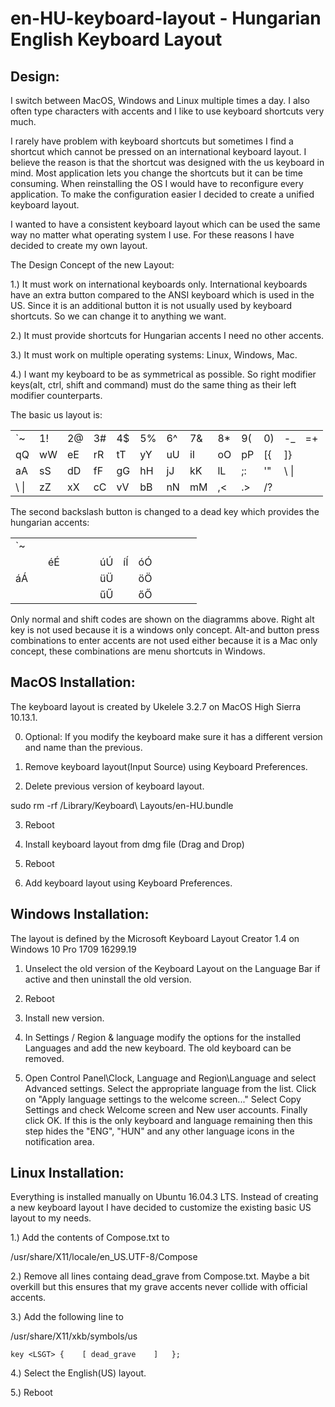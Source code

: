 # en-HU-keyboard-layout - Hungarian English Keyboard Layout

Design:
---

I switch between MacOS, Windows and Linux multiple times a day. I also often type characters with accents and I like to use keyboard shortcuts very much.

I rarely have problem with keyboard shortcuts but sometimes I find a shortcut which cannot be pressed on an international keyboard layout. I believe the reason is that the shortcut was designed with the us keyboard in mind. Most application lets you change the shortcuts but it can be time consuming. When reinstalling the OS I would have to reconfigure every application. To make the configuration easier I decided to create a unified keyboard layout.

I wanted to have a consistent keyboard layout which can be used the same way no matter what operating system I use. For these reasons I have decided to create my own layout.

The Design Concept of the new Layout:

1.) It must work on international keyboards only. International keyboards have an
extra button compared to the ANSI keyboard which is used in the US. Since it is an 
additional button it is not usually used by keyboard shortcuts. So we can change it to anything
we want. 

2.) It must provide shortcuts for Hungarian accents I need no other accents.

3.) It must work on multiple operating systems: Linux, Windows, Mac.

4.) I want my keyboard to be as symmetrical as possible. So right modifier keys(alt, ctrl, shift and command) must do the same thing as their left modifier counterparts.

The basic us layout is:

|       |    |    |    |    |    |    |    |    |    |    |       |    |
|----   |----|----|----|----|----|----|----|----|----|----|----   |----|
| `~    | 1! | 2@ | 3# | 4$ | 5% | 6^ | 7& | 8* | 9( | 0) | -_    | =+ | 
| qQ    | wW | eE | rR | tT | yY | uU | iI | oO | pP | [{ | ]}    |
| aA    | sS | dD | fF | gG | hH | jJ | kK | lL | ;: | '" | \\ \| |
| \\ \| | zZ | xX | cC | vV | bB | nN | mM | ,< | .> | /? |

The second backslash button is changed to a dead key which provides the hungarian accents:

|     |    |    |    |    |    |    |    |    |    |    |     |    |
|---- |----|----|----|----|----|----|----|----|----|----|---- |----|
| `~  |    |    |    |    |    |    |    |    |    |    |     |    | 
|     |    | éÉ |    |    |    | úÚ | íÍ | óÓ |    |    |     |
| áÁ  |    |    |    |    |    | üÜ |    | öÖ |    |    |     |
|     |    |    |    |    |    | űŰ |    | őŐ |    |    |

Only normal and shift codes are shown on the diagramms above. Right alt key is not used because it is a windows only concept. Alt-and button press combinations to enter accents are not used either because it is a Mac only concept, these combinations are menu shortcuts in Windows.


MacOS Installation:
---

The keyboard layout is created by  Ukelele 3.2.7 on MacOS High Sierra 10.13.1.

0. Optional: If you modify the keyboard make sure it has a different version and name than the previous.

1. Remove keyboard layout(Input Source) using Keyboard Preferences.

2. Delete previous version of keyboard layout. 

sudo rm -rf /Library/Keyboard\ Layouts/en-HU.bundle

3. Reboot

4. Install keyboard layout from dmg file (Drag and Drop)

5. Reboot

6. Add keyboard layout using Keyboard Preferences.

Windows Installation:
---

The layout is defined by the Microsoft Keyboard Layout Creator 1.4 on Windows 10 Pro 1709 16299.19

1. Unselect the old version of the Keyboard Layout on the Language Bar if active and then uninstall the old version.

2. Reboot

3. Install new version.

4. In Settings / Region & language modify the options for the installed Languages and add the new keyboard. The old keyboard can be removed.

5. Open Control Panel\Clock, Language and Region\Language and select Advanced settings. Select the appropriate language from the list. Click on "Apply language settings to the welcome screen..." Select Copy Settings and check Welcome screen and New user accounts. Finally click OK.
If this is the only keyboard and language remaining then this step hides the "ENG", "HUN" and any other language icons in the notification area.

Linux Installation:
---

Everything is installed manually on Ubuntu 16.04.3 LTS. Instead of creating a new keyboard layout I have decided to customize the existing basic US layout to my needs.

1.) Add the contents of Compose.txt to

/usr/share/X11/locale/en_US.UTF-8/Compose

2.) Remove all lines containg dead_grave from Compose.txt. Maybe a bit overkill but this ensures that my grave accents never collide with official accents.

3.) Add the following line to

/usr/share/X11/xkb/symbols/us

    key <LSGT> {	[ dead_grave	]	};

4.) Select the English(US) layout.

5.) Reboot
